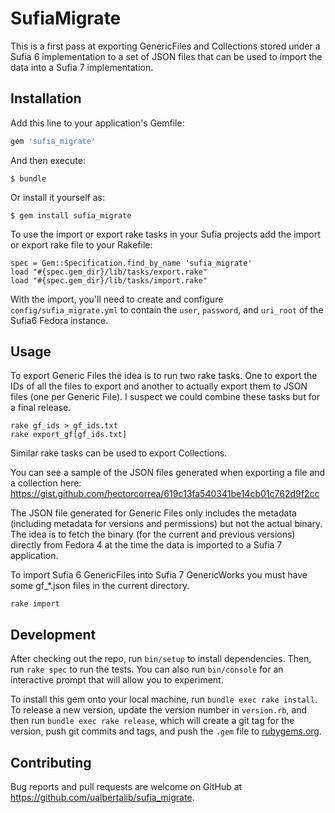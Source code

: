 # SufiaMigrate

This is a first pass at exporting GenericFiles and Collections stored under a Sufia 6 implementation to a set of JSON files that can be used to import the data into a Sufia 7 implementation.

## Installation

Add this line to your application's Gemfile:

```ruby
gem 'sufia_migrate'
```

And then execute:

    $ bundle

Or install it yourself as:

    $ gem install sufia_migrate

To use the import or export rake tasks in your Sufia projects add the import or export rake file to your Rakefile:

```
spec = Gem::Specification.find_by_name 'sufia_migrate'
load "#{spec.gem_dir}/lib/tasks/export.rake"
load "#{spec.gem_dir}/lib/tasks/import.rake"
```

With the import, you'll need to create and configure ```config/sufia_migrate.yml``` to contain the ```user```, ```password```, and ```uri_root``` of the Sufia6 Fedora instance.

## Usage

To export Generic Files the idea is to run two rake tasks. One to export the IDs of all the files to export and another to actually export them to JSON files (one per Generic File). I suspect we could combine these tasks but for a final release.

```
rake gf_ids > gf_ids.txt
rake export_gf[gf_ids.txt]
```

Similar rake tasks can be used to export Collections.

You can see a sample of the JSON files generated when exporting a file and a collection here: https://gist.github.com/hectorcorrea/619c13fa540341be14cb01c762d9f2cc

The JSON file generated for Generic Files only includes the metadata (including metadata for versions and permissions) but not the actual binary. The idea is to fetch the binary (for the current and previous versions) directly from Fedora 4 at the time the data is imported to a Sufia 7 application.

To import Sufia 6 GenericFiles into Sufia 7 GenericWorks you must have some gf_*.json files in the current directory.
```
rake import
```

## Development

After checking out the repo, run `bin/setup` to install dependencies. Then, run `rake spec` to run the tests. You can also run `bin/console` for an interactive prompt that will allow you to experiment.

To install this gem onto your local machine, run `bundle exec rake install`. To release a new version, update the version number in `version.rb`, and then run `bundle exec rake release`, which will create a git tag for the version, push git commits and tags, and push the `.gem` file to [rubygems.org](https://rubygems.org).

## Contributing

Bug reports and pull requests are welcome on GitHub at https://github.com/ualbertalib/sufia_migrate.


